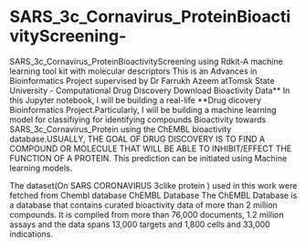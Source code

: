 # SARS_3c_Cornavirus_ProteinBioactivityScreening-
SARS_3c_Cornavirus_ProteinBioactivityScreening  using Rdkit-A machine learning tool kit with molecular descriptors
 This is an Advances in Bioinformatics Project supervised by Dr Farrukh Azeem atTomsk State University   - Computational Drug Discovery Download Bioactivity Data**
In this Jupyter notebook, I will be building a real-life **Drug dicovery Bioinformatics Project.Particularly, I will be building a machine learning model for classifiying for  identifying compounds Bioactivity  towards SARS_3c_Cornavirus_Protein  using the ChEMBL bioactivity database.USUALLY, THE GOAL OF DRUG DISCOVERY IS TO FIND A COMPOUND OR MOLECULE THAT WILL BE ABLE TO INHIBIT/EFFECT THE FUNCTION OF A PROTEIN. This prediction can be initiated using Machine learning models.

The dataset(On SARS CORONAVIRUS 3clike protein ) used in this work were fetched from Chembl database
ChEMBL Database
The ChEMBL Database is a database that contains curated bioactivity data of more than 2 million compounds. It is compiled from more than 76,000 documents, 1.2 million assays and the data spans 13,000 targets and 1,800 cells and 33,000 indications.
